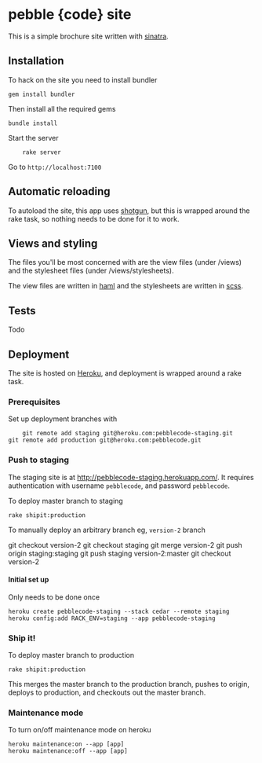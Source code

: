 # pebble {code} site

This is a simple brochure site written with [sinatra][1].


## Installation

To hack on the site you need to install bundler

    gem install bundler

Then install all the required gems

    bundle install

Start the server

		rake server

Go to `http://localhost:7100`

## Automatic reloading

To autoload the site, this app uses [shotgun][2], but this is wrapped around the rake task, so nothing needs to be done for it to work.

## Views and styling

The files you'll be most concerned with are the view files (under /views) and the stylesheet files (under /views/stylesheets).

The view files are written in [haml][3] and the stylesheets are written in [scss][4].

## Tests

Todo

## Deployment

The site is hosted on [Heroku][5], and deployment is wrapped around a rake task.

### Prerequisites

Set up deployment branches with

		git remote add staging git@heroku.com:pebblecode-staging.git
    git remote add production git@heroku.com:pebblecode.git

### Push to staging

The staging site is at http://pebblecode-staging.herokuapp.com/. It requires authentication with username `pebblecode`, and password `pebblecode`.

To deploy master branch to staging

	rake shipit:production

To manually deploy an arbitrary branch eg, `version-2` branch

  git checkout version-2
  git checkout staging
  git merge version-2
  git push origin staging:staging
  git push staging version-2:master
  git checkout version-2

#### Initial set up

Only needs to be done once

    heroku create pebblecode-staging --stack cedar --remote staging
    heroku config:add RACK_ENV=staging --app pebblecode-staging

### Ship it!

To deploy master branch to production

    rake shipit:production

This merges the master branch to the production branch, pushes to origin, deploys to production, and checkouts out the master branch.

### Maintenance mode

To turn on/off maintenance mode on heroku

    heroku maintenance:on --app [app]
    heroku maintenance:off --app [app]

[1]: http://www.sinatrarb.com/
[2]: http://github.com/rtomayko/shotgun/
[3]: http://haml-lang.com/
[4]: http://sass-lang.com/
[5]: http://www.heroku.com/
